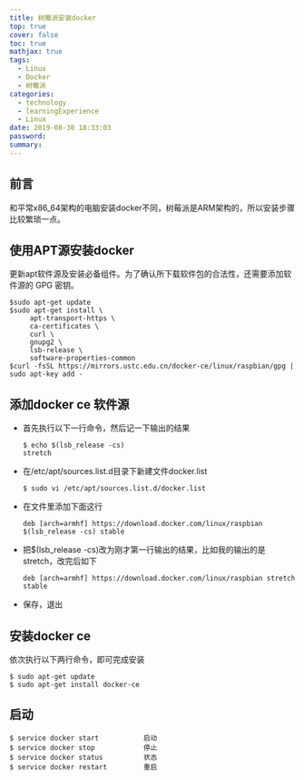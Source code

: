 ```yaml
---
title: 树莓派安装docker
top: true
cover: false
toc: true
mathjax: true
tags:
  - Linux
  - Docker
  - 树莓派
categories:
  - technology
  - learningExperience
  - Linux
date: 2019-08-30 18:33:03
password:
summary:
---
```


## 前言

  和平常x86_64架构的电脑安装docker不同，树莓派是ARM架构的，所以安装步骤比较繁琐一点。



##  使用APT源安装docker

  更新apt软件源及安装必备组件。为了确认所下载软件包的合法性，还需要添加软件源的 GPG 密钥。

```shell
$sudo apt-get update
$sudo apt-get install \
	 apt-transport-https \
     ca-certificates \
     curl \
     gnupg2 \
     lsb-release \
     software-properties-common
$curl -fsSL https://mirrors.ustc.edu.cn/docker-ce/linux/raspbian/gpg | sudo apt-key add -
```



## 添加docker ce 软件源

* 首先执行以下一行命令，然后记一下输出的结果

  ```shell
  $ echo $(lsb_release -cs)
  stretch
  ```

* 在/etc/apt/sources.list.d目录下新建文件docker.list

  ```shell
  $ sudo vi /etc/apt/sources.list.d/docker.list
  ```

* 在文件里添加下面这行

  ```shell
  deb [arch=armhf] https://download.docker.com/linux/raspbian $(lsb_release -cs) stable
  ```

* 把$(lsb_release -cs)改为刚才第一行输出的结果，比如我的输出的是stretch，改完后如下

  ```shell
  deb [arch=armhf] https://download.docker.com/linux/raspbian stretch stable
  ```

* 保存，退出

  

## 安装docker ce

  依次执行以下两行命令，即可完成安装

```shell
$ sudo apt-get update
$ sudo apt-get install docker-ce
```



## 启动

```shell
$ service docker start           启动
$ service docker stop            停止
$ service docker status          状态
$ service docker restart         重启
```